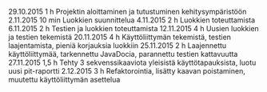 29.10.2015	1 h		Projektin aloittaminen ja tutustuminen kehitysympäristöön
2.11.2015	10 min	Luokkien suunnittelua
4.11.2015	2 h		Luokkien toteuttamista
6.11.2015	2 h		Testien ja luokkien toteuttamista
12.11.2015	4 h		Uusien luokkien ja testien tekemistä
20.11.2015	4 h		Käyttöliittymän tekemistä, testien laajentamista, pieniä korjauksia luokkiin
25.11.2015	2 h		Laajennettu käyttöliittymää, tarkennettu JavaDocia, parannettu testien kattavuutta
27.11.2015	1,5 h		Tehty 3 sekvenssikaaviota yleisistä käyttötapauksista, luotu uusi pit-raportti
2.12.2015	3 h		Refaktorointia, lisätty kaavan poistaminen, muutettu käyttöliittymän asettelua